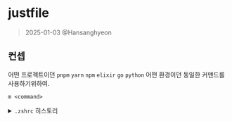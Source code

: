 # justfile

> 2025-01-03 @Hansanghyeon

## 컨셉

어떤 프로젝트이던 `pnpm` `yarn` `npm` `elixir` `go` `python` 어떤 환경이던 동일한 커맨드를 사용하기위하여.

`m <command>`

<details>
<summary><code>.zshrc</code> 히스토리</summary>

```
m() {
    if [ "$1" = "dev" ]; then
        just dev
    elif [ "$1" = "storybook" ]; then
        just storybook
    else
        just cmd "$@"
    fi
}
```

just에서 쉘 스크립트 블록을 이용해 해당 분기를 구현할 수 있다.

```
run *args:
    {{MANAGER}} {{args}}

cmd +args='':
    #!/usr/bin/env bash
    case "$1" in
      dev)
        just dev
        ;;
      storybook)
        just storybook
        ;;
      *)
        just cmd "$@"
        ;;
    esac
```

이제 미리 정의된 커맨드로 사용하고싶다면 `cmd`에서 케이스를 분기해주면된다.

</details>

